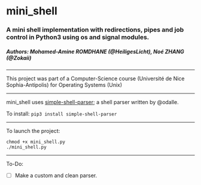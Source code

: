 # mini_shell
### A mini shell implementation with redirections, pipes and job control in Python3 using os and signal modules.
##### Authors: Mohamed-Amine ROMDHANE (@HeiligesLicht), Noé ZHANG (@Zokaii)
______

This project was part of a Computer-Science course (Université de Nice Sophia-Antipolis) for Operating Systems (Unix)

_____

mini_shell uses [simple-shell-parser](https://github.com/odalle/simple_shell_parser); a shell parser written by @odalle.

To install:
`pip3 install simple-shell-parser`

_____

To launch the project:
```
chmod +x mini_shell.py
./mini_shell.py
```

_____

To-Do:
- [ ] Make a custom and clean parser.
